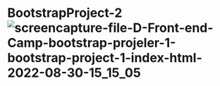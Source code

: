 # BootstrapProject-2![screencapture-file-D-Front-end-Camp-bootstrap-projeler-1-bootstrap-project-1-index-html-2022-08-30-15_15_05](https://user-images.githubusercontent.com/81925500/187434747-8a2766af-7dad-4ee3-81fd-1629f7571caf.png)
